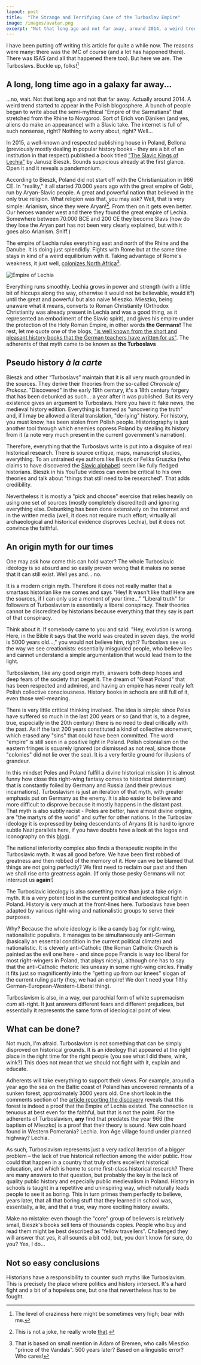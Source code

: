 ```yaml
---
layout: post
title:  "The Strange and Terrifying Case of the Turboslav Empire"
image: /images/avatar.png
excerpt: "Not that long ago and not far away, around 2014, a weird trend started to appear in the Polish blogosphere. A bunch of people began to write about the semi-mythical Empire of the Sarmatians that stretched from the Rhine to Novgorod. Sort of Erich von Däniken (and yes, aliens do make an appearance) with a Slavic take. The internet is full of such nonsense, right? Nothing to worry about, right? Well..."
---
```


I have been putting off writing this article for quite a while now. The reasons were many: there was the IMC of course (and a lot has happened there). There was ISAS (and all that happened there too). But here we are. The Turboslavs. Buckle up, folks![^1]

## A long, long time ago in a galaxy far away...

...no, wait. Not that long ago and not that far away. Actually around 2014. A weird trend started to appear in the Polish blogosphere. A bunch of people began to write about the semi-mythical "Empire of the Sarmatians" that stretched from the Rhine to Novgorod. Sort of Erich von Däniken (and yes, aliens do make an appearance) with a Slavic take. The internet is full of such nonsense, right? Nothing to worry about, right? Well...

In 2015, a well-known and respected publishing house in Poland, Bellona (previously mostly dealing in popular history books - they are a bit of an institution in that respect) published a book titled ["The Slavic Kings of Lechia"](https://ksiegarnia.bellona.pl/?c=ksiazka&bid=8116) by Janusz Bieszk. Sounds suspicious already at the first glance. Open it and it reveals a pandemonium.

According to Bieszk, Poland did not start off with the Christianization in 966 CE. In "reality," it all started 70.000 years ago with the great empire of Gobi, run by Aryan-Slavic people. A great and powerful nation that believed in the only true religion. What religion was that, you may ask? Well, that is very simple: Arianism, since they were Aryan![^2]. From then on it gets even better. Our heroes wander west and there they found the great empire of Lechia. Somewhere between 70.000 BCE and 200 CE they become Slavs (how do they lose the Aryan part has not been very clearly explained, but with it goes also Arianism. Sniff.)

The empire of Lechia rules everything east and north of the Rhine and the Danube. It is doing just splendidly. Fights with Rome but at the same time stays in kind of a weird equilibrium with it. Taking advantage of Rome's weakness, it just well, [colonizes North Africa](https://wiaraprzyrodzona.wordpress.com/2015/04/02/kolonizacja-afryki-polnocnej-przez-owczesnych-wladcow-imperium-lechickiego/)[^3].

![Empire of Lechia](/images/Lechia.jpg)

Everything runs smoothly. Lechia grows in power and strength (with a little bit of hiccups along the way, otherwise it would not be believable, would it?) until the great and powerful but also naive Mieszko. Mieszko, being unaware what it means, converts to Roman Christianity (Orthodox Christianity was already present in Lechia and was a good thing, as it represented an embodiment of the Slavic spirit), and gives his empire under the protection of the Holy Roman Empire, in other words **the Germans!** The rest, let me quote one of the blogs, ["is well known from the short and pleasant history books that the German teachers have written for us"](https://tajnearchiwumwatykanskie.wordpress.com/2016/04/22/poczet-krolow-lechii-kosciol-w-polsce-od-1050-lat-ukrywa-przed-polakami-ze-jestesmy-starozytnym-antycznym-wielkim-imperium/). The adherents of that myth came to be known as **the Turboslavs**

## Pseudo history *à la carte*

Bieszk and other “Turboslavs” maintain that it is all very much grounded in the sources. They derive their theories from the so-called *Chronicle of Prokosz*. "Discovered" in the early 19th century, it's a 18th century forgery that has been debunked as such... a year after it was published. But its very existence gives an argument to Turboslavs. Here you have it: fake news, the medieval history edition. Everything is framed as "uncovering the truth" and, if I may be allowed a literal translation, "de-lying" history. For history, you must know, has been stolen from Polish people. Historiography is just another tool through which enemies oppress Poland by stealing its history from it (a note very much present in the current government's narration).

Therefore, everything that the Turboslavs write is put into a disguise of real historical research. There is source critique, maps, manuscript studies, everything. To an untrained eye authors like Bieszk or Feliks Gruszka (who claims to have discovered the [Slavic alphabet](http://echaswantewita.blogspot.nl/2015/02/jak-pisali-nasi-praprzodkowie.html)) seem like fully fledged historians. Bieszk in his YouTube videos can even be critical to his own theories and talk about "things that still need to be researched". That adds credibility.

Nevertheless it is mostly a "pick and choose" exercise that relies heavily on using one set of sources (mostly completely discredited) and ignoring everything else. Debunking has been done extensively on the internet and in the written media (well, it does not require much effort; virtually all archaeological and historical evidence disproves Lechia), but it does not convince the faithful.

## An origin myth for our times

One may ask how come this can hold water? The whole Turboslavic ideology is so absurd and so easily proven wrong that it makes no sense that it can still exist. Well yes and... no.

It is a modern origin myth. Therefore it does not really matter that a smartass historian like me comes and says "Hey! It wasn't like that! Here are the sources, if I can only use a moment of your time..." "Liberal truth" for followers of Turboslavism is essentially a liberal conspiracy. Their theories cannot be discredited by historians because everything that they say is part of that conspiracy.

Think about it. If somebody came to you and said: "Hey, evolution is wrong. Here, in the Bible it says that the world was created in seven days, the world is 5000 years old...," you would not believe him, right? Turboslavs see us the way we see creationists: essentially misguided people, who believe lies and cannot understand a simple argumentation that would lead them to the light.

Turboslavism, like any good origin myth, answers both deep hopes and deep fears of the society that beget it. The dream of "Great Poland" that has been respected and admired, and having an empire has never really left Polish collective consciousness. History books in schools are still full of it, even those well-meaning.

There is very little critical thinking involved. The idea is simple: since Poles have suffered so much in the last 200 years or so (and that is, to a degree, true, especially in the 20th century) there is no need to deal critically with the past. As if the last 200 years constituted a kind of collective atonement, which erased any "sins" that could have been committed. The word "empire" is still seen in a positive light in Poland. Polish colonialism on the eastern fringes is squarely ignored (or dismissed as not real, since those "colonies" did not lie over the sea). It is a very fertile ground for illusions of grandeur.

In this mindset Poles and Poland fulfill a divine historical mission (it is almost funny how close this right-wing fantasy comes to historical determinism) that is constantly foiled by Germany and Russia (and their previous incarnations). Turboslavism is just an iteration of that myth, with greater emphasis put on Germany as the enemy. It is also easier to believe and more difficult to disprove because it mostly happens in the distant past. That myth is also subtly racist - Poles are better, have almost divine origins, are "the martyrs of the world" and suffer for other nations. In the Turboslav ideology it is expressed by being descendants of Aryans (it is hard to ignore subtle Nazi parallels here, if you have doubts have a look at the logos and iconography on this [blog](https://tajnearchiwumwatykanskie.wordpress.com/)).

The national inferiority complex also finds a therapeutic respite in the Turboslavic myth. It was all good before. We have been first robbed of greatness and then robbed of the memory of it. How can we be blamed that things are not going perfectly? We first need to reclaim our past and then we shall rise onto greatness again. (If only those pesky Germans will not interrupt us **again**!)

The Turboslavic ideology is also something more than just a fake origin myth. It is a very potent tool in the current political and ideological fight in Poland. History is very much at the front-lines here. Turboslavs have been adapted by various right-wing and nationalistic groups to serve their purposes.

Why? Because the whole ideology is like a candy bag for right-wing, nationalistic populists. It manages to be simultaneously anti-German (basically an essential condition in the  current political climate) and nationalistic. It is cleverly anti-Catholic (the Roman Catholic Church is painted as the evil one here - and since pope Francis is way too liberal for most right-wingers in Poland, that plays nicely), although one has to say that the anti-Catholic rhetoric lies uneasy in some right-wing circles. Finally it fits just so magnificently into the "getting up from our knees" slogan of the current ruling party (hey, we had an empire! We don't need your filthy German-European-Western-Liberal thing).

Turboslavism is also, in a way, our parochial form of white supremacism *cum* alt-right. It just answers different fears and different prejudices, but essentially it represents the same form of ideological point of view.

## What can be done?

Not much, I'm afraid. Turboslavism is not something that can be simply disproved on historical grounds. It is an ideology that appeared at the right place in the right time for the right people (you see what I did there, wink, wink?) This does not mean that we should not fight with it, explain and educate.

Adherents will take everything to support their views. For example, around a year ago the sea on the Baltic coast of Poland has uncovered remnants of a sunken forest, approximately 3000 years old. One short look in the comments section of the [article reporting the discovery](http://podroze.onet.pl/forum/morze-odslonilo-zatopiony-las-na-polskim-wybrzezu-,2641777,czytaj-popularne.html) reveals that this forest is indeed a proof that the Empire of Lechia existed. The connection is tenuous at best even for the faithful, but that is not the point. For the adherents of Turboslavism, **any** find that predates the year 966 (the baptism of Mieszko) is a proof that their theory is sound. New coin hoard found in Western Pomerania? Lechia. Iron Age village found under planned highway? Lechia.

As such, Turboslavism represents just a very radical iteration of a bigger problem – the lack of true historical reflection among the wider public. How could that happen in a country that truly offers excellent historical education, and which is home to some first-class historical research? There are many answers to that question, but probably the key is the lack of quality public history and especially public medievalism in Poland. History in schools is taught in a repetitive and uninspiring way, which naturally leads people to see it as boring. This in turn primes them perfectly to believe, years later, that all that boring stuff that they learned in school was, essentially, a lie, and that a true, way more exciting history awaits.

Make no mistake: even though the "core" group of believers is relatively small, Bieszk's books sell tens of thousands copies. People who buy and read them might be best described as "fellow travellers". Challenged they will answer that yes, it all sounds a bit odd, but, you don't know for sure, do you? Yes, I do...

## Not so easy conclusions

Historians have a responsibility to counter such myths like Turboslavism. This is precisely the place where politics and history intersect. It's a hard fight and a bit of a hopeless one, but one that nevertheless has to be fought.


[^1]: The level of craziness here might be sometimes very high; bear with me.
[^2]: This is not a joke, he really wrote [that](http://www.bellona.pl/files/9fab9_Chrzescijanscy_krolowie_Lechii.pdf).
[^3]: That is based on small mention in Adam of Bremen, who calls Mieszko "prince of the Vandals". 500 years later? Based on a linguistic error? Who cares!
